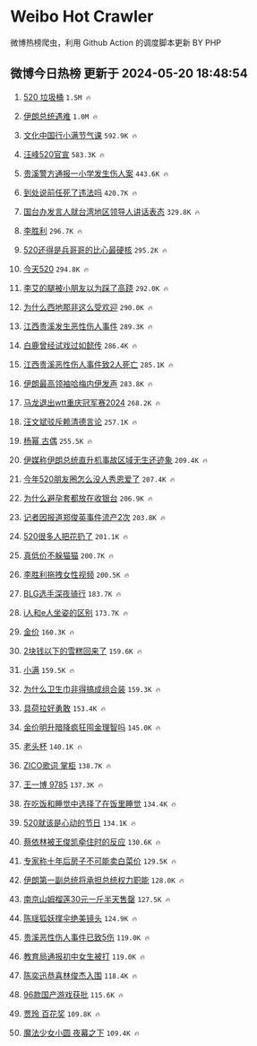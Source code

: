 # Weibo Hot Crawler 



微博热榜爬虫，利用 Github Action 的调度脚本更新 BY PHP 


## 微博今日热榜 更新于 2024-05-20 18:48:54 
1. [520 垃圾桶](https://s.weibo.com/weibo?q=520%20%E5%9E%83%E5%9C%BE%E6%A1%B6&t=31&band_rank=1&Refer=top) `1.5M 🔥` 

1. [伊朗总统遇难](https://s.weibo.com/weibo?q=%23%E4%BC%8A%E6%9C%97%E6%80%BB%E7%BB%9F%E9%81%87%E9%9A%BE%23&t=31&band_rank=2&Refer=top) `1.0M 🔥` 

1. [文化中国行小满节气课](https://s.weibo.com/weibo?q=%23%E6%96%87%E5%8C%96%E4%B8%AD%E5%9B%BD%E8%A1%8C%E5%B0%8F%E6%BB%A1%E8%8A%82%E6%B0%94%E8%AF%BE%23&t=31&band_rank=3&Refer=top) `592.9K 🔥` 

1. [汪峰520官宣](https://s.weibo.com/weibo?q=%23%E6%B1%AA%E5%B3%B0520%E5%AE%98%E5%AE%A3%23&t=31&band_rank=4&Refer=top) `583.3K 🔥` 

1. [贵溪警方通报一小学发生伤人案](https://s.weibo.com/weibo?q=%23%E8%B4%B5%E6%BA%AA%E8%AD%A6%E6%96%B9%E9%80%9A%E6%8A%A5%E4%B8%80%E5%B0%8F%E5%AD%A6%E5%8F%91%E7%94%9F%E4%BC%A4%E4%BA%BA%E6%A1%88%23&t=31&band_rank=5&Refer=top) `443.6K 🔥` 

1. [到处说前任死了违法吗](https://s.weibo.com/weibo?q=%23%E5%88%B0%E5%A4%84%E8%AF%B4%E5%89%8D%E4%BB%BB%E6%AD%BB%E4%BA%86%E8%BF%9D%E6%B3%95%E5%90%97%23&t=31&band_rank=6&Refer=top) `420.7K 🔥` 

1. [国台办发言人就台湾地区领导人讲话表态](https://s.weibo.com/weibo?q=%23%E5%9B%BD%E5%8F%B0%E5%8A%9E%E5%8F%91%E8%A8%80%E4%BA%BA%E5%B0%B1%E5%8F%B0%E6%B9%BE%E5%9C%B0%E5%8C%BA%E9%A2%86%E5%AF%BC%E4%BA%BA%E8%AE%B2%E8%AF%9D%E8%A1%A8%E6%80%81%23&t=31&band_rank=7&Refer=top) `329.8K 🔥` 

1. [李胜利](https://s.weibo.com/weibo?q=%E6%9D%8E%E8%83%9C%E5%88%A9&t=31&band_rank=8&Refer=top) `296.7K 🔥` 

1. [520还得是兵哥哥的比心最硬核](https://s.weibo.com/weibo?q=%23520%E8%BF%98%E5%BE%97%E6%98%AF%E5%85%B5%E5%93%A5%E5%93%A5%E7%9A%84%E6%AF%94%E5%BF%83%E6%9C%80%E7%A1%AC%E6%A0%B8%23&t=31&band_rank=9&Refer=top) `295.2K 🔥` 

1. [今天520](https://s.weibo.com/weibo?q=%23%E4%BB%8A%E5%A4%A9520%23&t=31&band_rank=10&Refer=top) `294.8K 🔥` 

1. [李艾的腿被小朋友以为踩了高跷](https://s.weibo.com/weibo?q=%23%E6%9D%8E%E8%89%BE%E7%9A%84%E8%85%BF%E8%A2%AB%E5%B0%8F%E6%9C%8B%E5%8F%8B%E4%BB%A5%E4%B8%BA%E8%B8%A9%E4%BA%86%E9%AB%98%E8%B7%B7%23&t=31&band_rank=11&Refer=top) `292.0K 🔥` 

1. [为什么西地那非这么受欢迎](https://s.weibo.com/weibo?q=%23%E4%B8%BA%E4%BB%80%E4%B9%88%E8%A5%BF%E5%9C%B0%E9%82%A3%E9%9D%9E%E8%BF%99%E4%B9%88%E5%8F%97%E6%AC%A2%E8%BF%8E%23&t=31&band_rank=12&Refer=top) `290.0K 🔥` 

1. [江西贵溪发生恶性伤人事件](https://s.weibo.com/weibo?q=%23%E6%B1%9F%E8%A5%BF%E8%B4%B5%E6%BA%AA%E5%8F%91%E7%94%9F%E6%81%B6%E6%80%A7%E4%BC%A4%E4%BA%BA%E4%BA%8B%E4%BB%B6%23&t=31&band_rank=13&Refer=top) `289.3K 🔥` 

1. [白鹿曾经试戏过如懿传](https://s.weibo.com/weibo?q=%23%E7%99%BD%E9%B9%BF%E6%9B%BE%E7%BB%8F%E8%AF%95%E6%88%8F%E8%BF%87%E5%A6%82%E6%87%BF%E4%BC%A0%23&t=31&band_rank=14&Refer=top) `286.4K 🔥` 

1. [江西贵溪恶性伤人事件致2人死亡](https://s.weibo.com/weibo?q=%23%E6%B1%9F%E8%A5%BF%E8%B4%B5%E6%BA%AA%E6%81%B6%E6%80%A7%E4%BC%A4%E4%BA%BA%E4%BA%8B%E4%BB%B6%E8%87%B42%E4%BA%BA%E6%AD%BB%E4%BA%A1%23&t=31&band_rank=15&Refer=top) `285.1K 🔥` 

1. [伊朗最高领袖哈梅内伊发声](https://s.weibo.com/weibo?q=%23%E4%BC%8A%E6%9C%97%E6%9C%80%E9%AB%98%E9%A2%86%E8%A2%96%E5%93%88%E6%A2%85%E5%86%85%E4%BC%8A%E5%8F%91%E5%A3%B0%23&t=31&band_rank=16&Refer=top) `283.8K 🔥` 

1. [马龙退出wtt重庆冠军赛2024](https://s.weibo.com/weibo?q=%23%E9%A9%AC%E9%BE%99%E9%80%80%E5%87%BAwtt%E9%87%8D%E5%BA%86%E5%86%A0%E5%86%9B%E8%B5%9B2024%23&t=31&band_rank=17&Refer=top) `268.2K 🔥` 

1. [汪文斌驳斥赖清德言论](https://s.weibo.com/weibo?q=%23%E6%B1%AA%E6%96%87%E6%96%8C%E9%A9%B3%E6%96%A5%E8%B5%96%E6%B8%85%E5%BE%B7%E8%A8%80%E8%AE%BA%23&t=31&band_rank=18&Refer=top) `257.1K 🔥` 

1. [杨幂 古偶](https://s.weibo.com/weibo?q=%E6%9D%A8%E5%B9%82%20%E5%8F%A4%E5%81%B6&t=31&band_rank=19&Refer=top) `255.5K 🔥` 

1. [伊媒称伊朗总统直升机事故区域无生还迹象](https://s.weibo.com/weibo?q=%23%E4%BC%8A%E5%AA%92%E7%A7%B0%E4%BC%8A%E6%9C%97%E6%80%BB%E7%BB%9F%E7%9B%B4%E5%8D%87%E6%9C%BA%E4%BA%8B%E6%95%85%E5%8C%BA%E5%9F%9F%E6%97%A0%E7%94%9F%E8%BF%98%E8%BF%B9%E8%B1%A1%23&t=31&band_rank=20&Refer=top) `209.4K 🔥` 

1. [今年520朋友圈怎么没人秀恩爱了](https://s.weibo.com/weibo?q=%23%E4%BB%8A%E5%B9%B4520%E6%9C%8B%E5%8F%8B%E5%9C%88%E6%80%8E%E4%B9%88%E6%B2%A1%E4%BA%BA%E7%A7%80%E6%81%A9%E7%88%B1%E4%BA%86%23&t=31&band_rank=21&Refer=top) `207.4K 🔥` 

1. [为什么避孕套都放在收银台](https://s.weibo.com/weibo?q=%23%E4%B8%BA%E4%BB%80%E4%B9%88%E9%81%BF%E5%AD%95%E5%A5%97%E9%83%BD%E6%94%BE%E5%9C%A8%E6%94%B6%E9%93%B6%E5%8F%B0%23&t=31&band_rank=22&Refer=top) `206.9K 🔥` 

1. [记者因报道郑俊英事件流产2次](https://s.weibo.com/weibo?q=%23%E8%AE%B0%E8%80%85%E5%9B%A0%E6%8A%A5%E9%81%93%E9%83%91%E4%BF%8A%E8%8B%B1%E4%BA%8B%E4%BB%B6%E6%B5%81%E4%BA%A72%E6%AC%A1%23&t=31&band_rank=23&Refer=top) `203.8K 🔥` 

1. [520很多人把花扔了](https://s.weibo.com/weibo?q=%23520%E5%BE%88%E5%A4%9A%E4%BA%BA%E6%8A%8A%E8%8A%B1%E6%89%94%E4%BA%86%23&t=31&band_rank=24&Refer=top) `201.1K 🔥` 

1. [真低价不躲猫猫](https://s.weibo.com/weibo?q=%23%E7%9C%9F%E4%BD%8E%E4%BB%B7%E4%B8%8D%E8%BA%B2%E7%8C%AB%E7%8C%AB%23&t=31&band_rank=25&Refer=top) `200.7K 🔥` 

1. [李胜利拖拽女性视频](https://s.weibo.com/weibo?q=%23%E6%9D%8E%E8%83%9C%E5%88%A9%E6%8B%96%E6%8B%BD%E5%A5%B3%E6%80%A7%E8%A7%86%E9%A2%91%23&t=31&band_rank=26&Refer=top) `200.5K 🔥` 

1. [BLG选手深夜骑行](https://s.weibo.com/weibo?q=%23BLG%E9%80%89%E6%89%8B%E6%B7%B1%E5%A4%9C%E9%AA%91%E8%A1%8C%23&t=31&band_rank=27&Refer=top) `183.7K 🔥` 

1. [i人和e人坐姿的区别](https://s.weibo.com/weibo?q=%23i%E4%BA%BA%E5%92%8Ce%E4%BA%BA%E5%9D%90%E5%A7%BF%E7%9A%84%E5%8C%BA%E5%88%AB%23&t=31&band_rank=28&Refer=top) `173.7K 🔥` 

1. [金价](https://s.weibo.com/weibo?q=%E9%87%91%E4%BB%B7&t=31&band_rank=29&Refer=top) `160.3K 🔥` 

1. [2块钱以下的雪糕回来了](https://s.weibo.com/weibo?q=%232%E5%9D%97%E9%92%B1%E4%BB%A5%E4%B8%8B%E7%9A%84%E9%9B%AA%E7%B3%95%E5%9B%9E%E6%9D%A5%E4%BA%86%23&t=31&band_rank=30&Refer=top) `159.6K 🔥` 

1. [小满](https://s.weibo.com/weibo?q=%E5%B0%8F%E6%BB%A1&t=31&band_rank=31&Refer=top) `159.5K 🔥` 

1. [为什么卫生巾非得搞成组合装](https://s.weibo.com/weibo?q=%23%E4%B8%BA%E4%BB%80%E4%B9%88%E5%8D%AB%E7%94%9F%E5%B7%BE%E9%9D%9E%E5%BE%97%E6%90%9E%E6%88%90%E7%BB%84%E5%90%88%E8%A3%85%23&t=31&band_rank=32&Refer=top) `159.3K 🔥` 

1. [具荷拉好勇敢](https://s.weibo.com/weibo?q=%E5%85%B7%E8%8D%B7%E6%8B%89%E5%A5%BD%E5%8B%87%E6%95%A2&t=31&band_rank=33&Refer=top) `153.4K 🔥` 

1. [金价明升暗降疯狂囤金理智吗](https://s.weibo.com/weibo?q=%23%E9%87%91%E4%BB%B7%E6%98%8E%E5%8D%87%E6%9A%97%E9%99%8D%E7%96%AF%E7%8B%82%E5%9B%A4%E9%87%91%E7%90%86%E6%99%BA%E5%90%97%23&t=31&band_rank=34&Refer=top) `145.0K 🔥` 

1. [老头杯](https://s.weibo.com/weibo?q=%E8%80%81%E5%A4%B4%E6%9D%AF&t=31&band_rank=35&Refer=top) `140.1K 🔥` 

1. [ZICO歌词 掌柜](https://s.weibo.com/weibo?q=ZICO%E6%AD%8C%E8%AF%8D%20%E6%8E%8C%E6%9F%9C&t=31&band_rank=36&Refer=top) `138.7K 🔥` 

1. [王一博 9785](https://s.weibo.com/weibo?q=%E7%8E%8B%E4%B8%80%E5%8D%9A%209785&t=31&band_rank=37&Refer=top) `137.3K 🔥` 

1. [在吃饭和睡觉中选择了在饭里睡觉](https://s.weibo.com/weibo?q=%E5%9C%A8%E5%90%83%E9%A5%AD%E5%92%8C%E7%9D%A1%E8%A7%89%E4%B8%AD%E9%80%89%E6%8B%A9%E4%BA%86%E5%9C%A8%E9%A5%AD%E9%87%8C%E7%9D%A1%E8%A7%89&t=31&band_rank=38&Refer=top) `134.4K 🔥` 

1. [520就该是心动的节日](https://s.weibo.com/weibo?q=%23520%E5%B0%B1%E8%AF%A5%E6%98%AF%E5%BF%83%E5%8A%A8%E7%9A%84%E8%8A%82%E6%97%A5%23&t=31&band_rank=39&Refer=top) `134.1K 🔥` 

1. [蔡依林被王俊凯牵住时的反应](https://s.weibo.com/weibo?q=%23%E8%94%A1%E4%BE%9D%E6%9E%97%E8%A2%AB%E7%8E%8B%E4%BF%8A%E5%87%AF%E7%89%B5%E4%BD%8F%E6%97%B6%E7%9A%84%E5%8F%8D%E5%BA%94%23&t=31&band_rank=40&Refer=top) `130.6K 🔥` 

1. [专家称十年后房子不可能卖白菜价](https://s.weibo.com/weibo?q=%23%E4%B8%93%E5%AE%B6%E7%A7%B0%E5%8D%81%E5%B9%B4%E5%90%8E%E6%88%BF%E5%AD%90%E4%B8%8D%E5%8F%AF%E8%83%BD%E5%8D%96%E7%99%BD%E8%8F%9C%E4%BB%B7%23&t=31&band_rank=41&Refer=top) `129.5K 🔥` 

1. [伊朗第一副总统将承担总统权力职能](https://s.weibo.com/weibo?q=%23%E4%BC%8A%E6%9C%97%E7%AC%AC%E4%B8%80%E5%89%AF%E6%80%BB%E7%BB%9F%E5%B0%86%E6%89%BF%E6%8B%85%E6%80%BB%E7%BB%9F%E6%9D%83%E5%8A%9B%E8%81%8C%E8%83%BD%23&t=31&band_rank=42&Refer=top) `128.0K 🔥` 

1. [南京山姆榴莲30元一斤半天售罄](https://s.weibo.com/weibo?q=%23%E5%8D%97%E4%BA%AC%E5%B1%B1%E5%A7%86%E6%A6%B4%E8%8E%B230%E5%85%83%E4%B8%80%E6%96%A4%E5%8D%8A%E5%A4%A9%E5%94%AE%E7%BD%84%23&t=31&band_rank=43&Refer=top) `127.5K 🔥` 

1. [陈瑶狐妖撑伞绝美镜头](https://s.weibo.com/weibo?q=%23%E9%99%88%E7%91%B6%E7%8B%90%E5%A6%96%E6%92%91%E4%BC%9E%E7%BB%9D%E7%BE%8E%E9%95%9C%E5%A4%B4%23&t=31&band_rank=44&Refer=top) `124.9K 🔥` 

1. [贵溪恶性伤人事件已致5伤](https://s.weibo.com/weibo?q=%23%E8%B4%B5%E6%BA%AA%E6%81%B6%E6%80%A7%E4%BC%A4%E4%BA%BA%E4%BA%8B%E4%BB%B6%E5%B7%B2%E8%87%B45%E4%BC%A4%23&t=31&band_rank=45&Refer=top) `119.0K 🔥` 

1. [教育局通报初中女生被打](https://s.weibo.com/weibo?q=%23%E6%95%99%E8%82%B2%E5%B1%80%E9%80%9A%E6%8A%A5%E5%88%9D%E4%B8%AD%E5%A5%B3%E7%94%9F%E8%A2%AB%E6%89%93%23&t=31&band_rank=46&Refer=top) `119.0K 🔥` 

1. [陈奕迅恭喜林俊杰入围](https://s.weibo.com/weibo?q=%E9%99%88%E5%A5%95%E8%BF%85%E6%81%AD%E5%96%9C%E6%9E%97%E4%BF%8A%E6%9D%B0%E5%85%A5%E5%9B%B4&t=31&band_rank=47&Refer=top) `118.4K 🔥` 

1. [96款国产游戏获批](https://s.weibo.com/weibo?q=%2396%E6%AC%BE%E5%9B%BD%E4%BA%A7%E6%B8%B8%E6%88%8F%E8%8E%B7%E6%89%B9%23&t=31&band_rank=48&Refer=top) `115.6K 🔥` 

1. [贾玲 百花奖](https://s.weibo.com/weibo?q=%E8%B4%BE%E7%8E%B2%20%E7%99%BE%E8%8A%B1%E5%A5%96&t=31&band_rank=49&Refer=top) `109.8K 🔥` 

1. [魔法少女小圆 夜幕之下](https://s.weibo.com/weibo?q=%E9%AD%94%E6%B3%95%E5%B0%91%E5%A5%B3%E5%B0%8F%E5%9C%86%20%E5%A4%9C%E5%B9%95%E4%B9%8B%E4%B8%8B&t=31&band_rank=50&Refer=top) `109.4K 🔥` 

